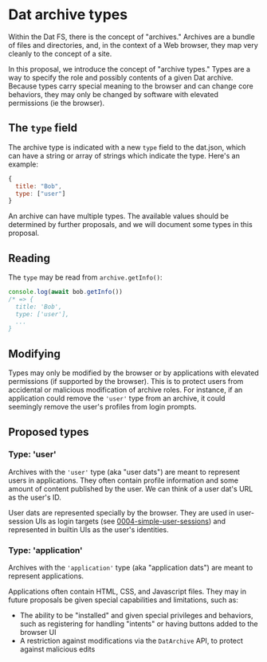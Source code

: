 # Dat archive types

Within the Dat FS, there is the concept of "archives." Archives are a bundle of files and directories, and, in the context of a Web browser, they map very cleanly to the concept of a site.

In this proposal, we introduce the concept of "archive types." Types are a way to specify the role and possibly contents of a given Dat archive. Because types carry special meaning to the browser and can change core behaviors, they may only be changed by software with elevated permissions (ie the browser).

## The `type` field

The archive type is indicated with a new `type` field to the dat.json, which can have a string or array of strings which indicate the type. Here's an example:

```js
{
  title: "Bob",
  type: ["user"]
}
```

An archive can have multiple types. The available values should be determined by further proposals, and we will document some types in this proposal.

## Reading

The `type` may be read from `archive.getInfo()`:

```js
console.log(await bob.getInfo())
/* => {
  title: 'Bob',
  type: ['user'],
  ...
}
```

## Modifying

Types may only be modified by the browser or by applications with elevated permissions (if supported by the browser). This is to protect users from accidental or malicious modification of archive roles. For instance, if an application could remove the `'user'` type from an archive, it could seemingly remove the user's profiles from login prompts.

## Proposed types

### Type: 'user'

Archives with the `'user'` type (aka "user dats") are meant to represent users in applications. They often contain profile information and some amount of content published by the user. We can think of a user dat's URL as the user's ID.

User dats are represented specially by the browser. They are used in user-session UIs as login targets (see [0004-simple-user-sessions](./0004-simple-user-sessions.md)) and represented in builtin UIs as the user's identities.

### Type: 'application'

Archives with the `'application'` type (aka "application dats") are meant to represent applications.

Applications often contain HTML, CSS, and Javascript files. They may in future proposals be given special capabilities and limitations, such as:

 - The ability to be "installed" and given special privileges and behaviors, such as registering for handling "intents" or having buttons added to the browser UI
 - A restriction against modifications via the `DatArchive` API, to protect against malicious edits
